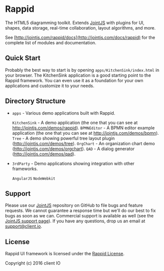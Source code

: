 # Rappid

The HTML5 diagramming toolkit. Extends [JointJS](https://github.com/clientIO/joint) with plugins for UI, shapes, data storage, real-time collaboration, layout algorithms, and more.

See [http://jointjs.com/rappid/docs](http://jointjs.com/docs/rappid) for the complete list of modules and documentation.


## Quick Start

Probably the best way to start is by opening `apps/KitchenSink/index.html` in your browser. The KitchenSink application is a good starting point to the Rappid framework. You can even use it as a foundation for your own applications and customize it to your needs.


## Directory Structure

* `apps` - Various demo applications built with Rappid.

  `KitchenSink` - A demo application (the one that you can see at http://jointjs.com/demos/rappid).
  `BPMNEditor` - A BPMN editor example application (the one that you can see at http://jointjs.com/demos/bpmn).
  `Tree` - A demo showing powerful tree layout plugin (http://jointjs.com/demos/tree).
  `OrgChart` - An organization chart demo (http://jointjs.com/demos/orgchart).
  `QAD` - A dialog generator (http://jointjs.com/demos/qad).

* `3rdParty` - Demo applications showing integration with other frameworks.

   `AngularJS`
   `NodeWebkit`


## Support

Please use our [JointJS](https://github.com/clientIO/joint/issues) repository on GitHub to file bugs and feature requests. We cannot guarantee a response time but we'll do our best to fix bugs as soon as we can. Commercial support is available as well (see the [JointJS support page](http://jointjs.com/support)). If you have any questions, drop us an email at [support@client.io](mailto:support@client.io).

## License

Rappid UI framework is licensed under the [Rappid License](http://jointjs.com/license/rappid).

Copyright (c) 2016 client IO